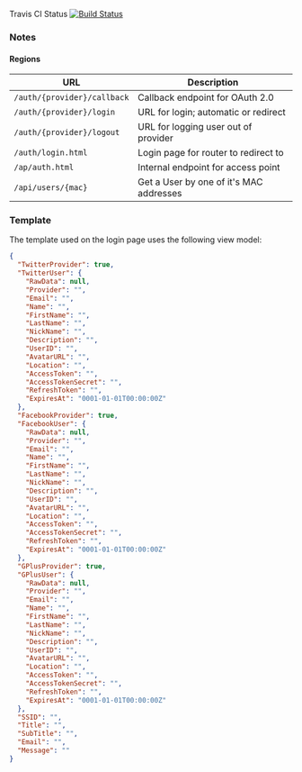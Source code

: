 Travis CI Status [![Build Status](https://travis-ci.org/ryanhatfield/connectlabs-login.svg?branch=master)](https://travis-ci.org/ryanhatfield/connectlabs-login)

### Notes


#### Regions

| URL                              | Description                               |
| -------------------------------- | ----------------------------------------- |
| `/auth/{provider}/callback`      | Callback endpoint for OAuth 2.0           |
| `/auth/{provider}/login`         | URL for login; automatic or redirect      |
| `/auth/{provider}/logout`        | URL for logging user out of provider      |
| `/auth/login.html`               | Login page for router to redirect to      |
| `/ap/auth.html`                  | Internal endpoint for access point        |
| `/api/users/{mac}`               | Get a User by one of it's MAC addresses   |


### Template

The template used on the login page uses the following view model:

```json
{
  "TwitterProvider": true,
  "TwitterUser": {
    "RawData": null,
    "Provider": "",
    "Email": "",
    "Name": "",
    "FirstName": "",
    "LastName": "",
    "NickName": "",
    "Description": "",
    "UserID": "",
    "AvatarURL": "",
    "Location": "",
    "AccessToken": "",
    "AccessTokenSecret": "",
    "RefreshToken": "",
    "ExpiresAt": "0001-01-01T00:00:00Z"
  },
  "FacebookProvider": true,
  "FacebookUser": {
    "RawData": null,
    "Provider": "",
    "Email": "",
    "Name": "",
    "FirstName": "",
    "LastName": "",
    "NickName": "",
    "Description": "",
    "UserID": "",
    "AvatarURL": "",
    "Location": "",
    "AccessToken": "",
    "AccessTokenSecret": "",
    "RefreshToken": "",
    "ExpiresAt": "0001-01-01T00:00:00Z"
  },
  "GPlusProvider": true,
  "GPlusUser": {
    "RawData": null,
    "Provider": "",
    "Email": "",
    "Name": "",
    "FirstName": "",
    "LastName": "",
    "NickName": "",
    "Description": "",
    "UserID": "",
    "AvatarURL": "",
    "Location": "",
    "AccessToken": "",
    "AccessTokenSecret": "",
    "RefreshToken": "",
    "ExpiresAt": "0001-01-01T00:00:00Z"
  },
  "SSID": "",
  "Title": "",
  "SubTitle": "",
  "Email": "",
  "Message": ""
}
```
